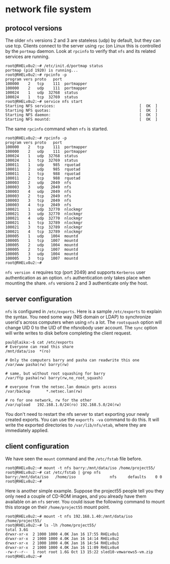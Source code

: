 # network file system

## protocol versions

The older `nfs` versions 2 and 3 are stateless (udp) by
default, but they can use tcp. Clients connect to the server using
`rpc` (on Linux this is controlled by the
`portmap` daemon. Look at `rpcinfo` to
verify that `nfs` and its related services are running.

    root@RHELv8u2:~# /etc/init.d/portmap status
    portmap (pid 1920) is running...
    root@RHELv8u2:~# rpcinfo -p
    program vers proto   port
    100000    2   tcp    111  portmapper
    100000    2   udp    111  portmapper
    100024    1   udp  32768  status
    100024    1   tcp  32769  status
    root@RHELv8u2:~# service nfs start
    Starting NFS services:                                     [  OK  ]
    Starting NFS quotas:                                       [  OK  ]
    Starting NFS daemon:                                       [  OK  ]
    Starting NFS mountd:                                       [  OK  ]
            

The same `rpcinfo` command when `nfs` is started.

    root@RHELv8u2:~# rpcinfo -p
    program vers proto   port
    100000    2   tcp    111  portmapper
    100000    2   udp    111  portmapper
    100024    1   udp  32768  status
    100024    1   tcp  32769  status
    100011    1   udp    985  rquotad
    100011    2   udp    985  rquotad
    100011    1   tcp    988  rquotad
    100011    2   tcp    988  rquotad
    100003    2   udp   2049  nfs
    100003    3   udp   2049  nfs
    100003    4   udp   2049  nfs
    100003    2   tcp   2049  nfs
    100003    3   tcp   2049  nfs
    100003    4   tcp   2049  nfs
    100021    1   udp  32770  nlockmgr
    100021    3   udp  32770  nlockmgr
    100021    4   udp  32770  nlockmgr
    100021    1   tcp  32789  nlockmgr
    100021    3   tcp  32789  nlockmgr
    100021    4   tcp  32789  nlockmgr
    100005    1   udp   1004  mountd
    100005    1   tcp   1007  mountd
    100005    2   udp   1004  mountd
    100005    2   tcp   1007  mountd
    100005    3   udp   1004  mountd
    100005    3   tcp   1007  mountd
    root@RHELv8u2:~#
            

`nfs version 4` requires tcp (port 2049) and supports
`Kerberos` user authentication as an option. `nfs`
authentication only takes place when mounting the share. `nfs` versions
2 and 3 authenticate only the host.

## server configuration

`nfs` is configured in `/etc/exports`. Here is a sample
`/etc/exports` to explain the syntax. You need some way (NIS domain or
LDAP) to synchronize userid\'s across computers when using `nfs` a lot.
The `rootsquash` option will change UID 0 to the UID of
the nfsnobody user account. The `sync` option will write writes to disk
before completing the client request.

    paul@laika:~$ cat /etc/exports 
    # Everyone can read this share
    /mnt/data/iso  *(ro)
                    
    # Only the computers barry and pasha can readwrite this one
    /var/www pasha(rw) barry(rw)
                    
    # same, but without root squashing for barry
    /var/ftp pasha(rw) barry(rw,no_root_squash)
                    
    # everyone from the netsec.lan domain gets access
    /var/backup       *.netsec.lan(rw)
                    
    # ro for one network, rw for the other
    /var/upload   192.168.1.0/24(ro) 192.168.5.0/24(rw)
            

You don\'t need to restart the nfs server to start exporting your newly
created exports. You can use the `exportfs -va` command to
do this. It will write the exported directories to
`/var/lib/nfs/etab`, where they are immediately applied.

## client configuration

We have seen the `mount` command and the
`/etc/fstab` file before.

    root@RHELv8u2:~# mount -t nfs barry:/mnt/data/iso /home/project55/
    root@RHELv8u2:~# cat /etc/fstab | grep nfs
    barry:/mnt/data/iso   /home/iso               nfs     defaults    0 0
    root@RHELv8u2:~# 
            

Here is another simple example. Suppose the project55 people tell you
they only need a couple of CD-ROM images, and you already have them
available on an `nfs` server. You could issue the following command to
mount this storage on their `/home/project55` mount point.

    root@RHELv8u2:~# mount -t nfs 192.168.1.40:/mnt/data/iso /home/project55/
    root@RHELv8u2:~# ls -lh /home/project55/
    total 3.6G
    drwxr-xr-x  2 1000 1000 4.0K Jan 16 17:55 RHELv8u1
    drwxr-xr-x  2 1000 1000 4.0K Jan 16 14:14 RHELv8u2
    drwxr-xr-x  2 1000 1000 4.0K Jan 16 14:54 RHELv8u3
    drwxr-xr-x  2 1000 1000 4.0K Jan 16 11:09 RHELv8u4
    -rw-r--r--  1 root root 1.6G Oct 13 15:22 sled10-vmwarews5-vm.zip
    root@RHELv8u2:~# 
            
